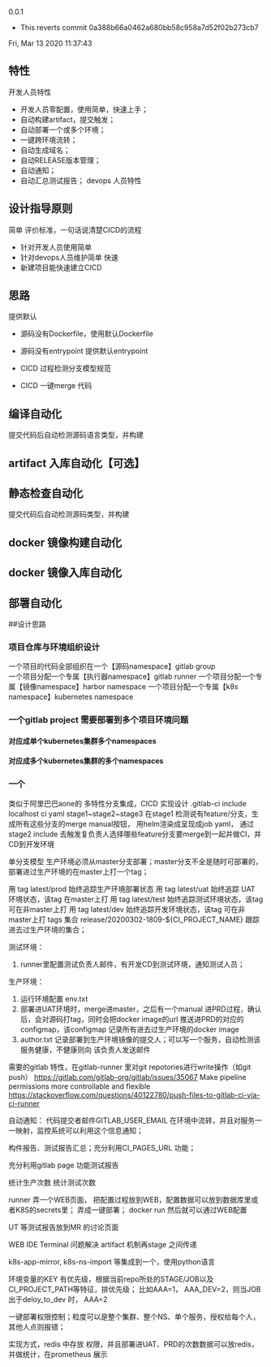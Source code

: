 0.0.1

  - This reverts commit 0a388b66a0462a680bb58c958a7d52f02b273cb7

Fri, Mar 13 2020 11:37:43  

## 特性

开发人员特性
* 开发人员零配置，使用简单，快速上手；
* 自动构建artifact，提交触发；
* 自动部署一个或多个环境；
* 一键跨环境流转；
* 自动生成域名；
* 自动RELEASE版本管理；
* 自动通知；
* 自动汇总测试报告；
devops 人员特性


## 设计指导原则
简单
评价标准，一句话说清楚CICD的流程
* 针对开发人员使用简单
* 针对devops人员维护简单
快速
* 新建项目能快速建立CICD

## 思路
提供默认
*  源码没有Dockerfile，使用默认Dockerfile
*  源码没有entrypoint 提供默认entrypoint

* CICD 过程检测分支模型规范
* CICD 一键merge 代码
## 编译自动化
提交代码后自动检测源码语言类型，并构建

## artifact 入库自动化【可选】

## 静态检查自动化
提交代码后自动检测源码类型，并构建

## docker 镜像构建自动化

## docker 镜像入库自动化

## 部署自动化


##设计思路
### 项目仓库与环境组织设计
一个项目的代码全部组织在一个【源码namespace】gitlab group  
一个项目分配一个专属【执行器namespace】gitlab runner
一个项目分配一个专属【镜像namespace】harbor namespace
一个项目分配一个专属【k8s namespace】kubernetes namespace

### 一个gitlab project 需要部署到多个项目环境问题

#### 对应成单个kubernetes集群多个namespaces

#### 对应成多个kubernetes集群的多个namespaces



### 一个

类似于阿里巴巴aone的
多特性分支集成，CICD 实现设计
.gitlab-ci include localhost ci yaml
stage1~stage2~stage3
在stage1 检测说有feature/分支，生成所有这些分支的merge manual按钮，
用helm渲染成呈现成job yaml，
通过stage2 include 去触发复负责人选择哪些feature分支要merge到一起并做CI，并CD到开发环境


单分支模型
生产环境必须从master分支部署；master分支不全是随时可部署的，部署进过生产环境的在master上打一个tag；

用 tag latest/prod 始终追踪生产环境部署状态
用 tag latest/uat 始终追踪 UAT 环境状态，该tag 在master上打
用 tag latest/test 始终追踪测试环境状态，该tag 可在非master上打
用 tag latest/dev  始终追踪开发环境状态，该tag 可在非master上打
tags 集合 release/20200302-1809-${CI_PROJECT_NAME} 跟踪进去过生产环境的集合；


测试环境：
1.  runner里配置测试负责人邮件，有开发CD到测试环境，通知测试人员；



生产环境：
1. 运行环境配置 env.txt 
2. 部署进UAT环境时，merge进master，之后有一个manual 进PRD过程，确认后，会对源码打tag，同时会把docker image的url 推送进PRD的对应的configmap，该configmap
记录所有进去过生产环境的docker image
3. author.txt 记录部署到生产环境镜像的提交人；可以写一个服务，自动检测该服务健康，不健康则向
该负责人发送邮件



需要的gitlab 特性，在gitlab-runner 里对git repotories进行write操作（如git push）
https://gitlab.com/gitlab-org/gitlab/issues/35067 Make pipeline permissions more controllable and flexible
https://stackoverflow.com/questions/40122780/push-files-to-gitlab-ci-via-ci-runner


自动通知：
代码提交者邮件GITLAB_USER_EMAIL 在环境中流转，并且对服务一一映射，监控系统可以利用这个信息通知；

构件报告、测试报告汇总；充分利用CI_PAGES_URL 功能；

充分利用gitlab page 功能测试报告

统计生产次数
统计测试次数


runner 弄一个WEB页面，
把配置过程放到WEB，配置数据可以放到数据库里或者K8S的secrets里；
弄成一键部署；
docker run
然后就可以通过WEB配置

UT 等测试报告放到MR 的讨论页面

WEB IDE Terminal 问题解决
artifact 机制再stage 之间传递

k8s-app-mirror, k8s-ns-import 等集成到一个，使用python语言

环境变量的KEY 有优先级，根据当前repo所处的STAGE/JOB以及CI_PROJECT_PATH等特征，排优先级；
比如AAA=1， AAA_DEV=2，则当JOB出于deloy_to_dev 时， AAA=2


一键部署权限控制；粒度可以是整个集群、整个NS、单个服务，授权给每个人，其他人点则报错；

实现方式，redis 中存放 权限，并且部署进UAT、PRD的次数数据可以放redis，
并做统计，在prometheus 展示